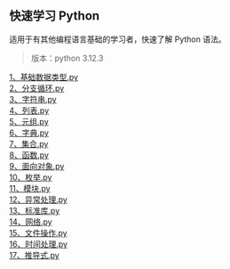 ## 快速学习 Python
适用于有其他编程语言基础的学习者，快速了解 Python 语法。
> 版本：python 3.12.3

[1、基础数据类型.py](./1、基础数据类型.py)<br>
[2、分支循环.py](./2、分支循环.py)<br>
[3、字符串.py](./3、字符串.py)<br>
[4、列表.py](./4、列表.py)<br>
[5、元组.py](./5、元组.py)<br>
[6、字典.py](./6、字典.py)<br>
[7、集合.py](./7、集合.py)<br>
[8、函数.py](./8、函数.py)<br>
[9、面向对象.py](./9、面向对象.py)<br>
[10、枚举.py](./10、枚举.py)<br>
[11、模块.py](./11、模块.py)<br>
[12、异常处理.py](./12、异常处理.py)<br>
[13、标准库.py](./13、标准库.py)<br>
[14、网络.py](./14、网络.py)<br>
[15、文件操作.py](./15、文件操作.py)<br>
[16、时间处理.py](./16、时间处理.py)<br>
[17、推导式.py](./17、推导式.py)<br>
